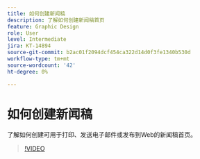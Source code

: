 ```yaml
---
title: 如何创建新闻稿
description: 了解如何创建新闻稿首页
feature: Graphic Design
role: User
level: Intermediate
jira: KT-14894
source-git-commit: b2ac01f2094dcf454ca322d14d0f3fe1340b530d
workflow-type: tm+mt
source-wordcount: '42'
ht-degree: 0%

---
```


# 如何创建新闻稿

了解如何创建可用于打印、发送电子邮件或发布到Web的新闻稿首页。

>[!VIDEO](https://video.tv.adobe.com/v/3427120?quality=12&learn=on&hidetitle=true)
